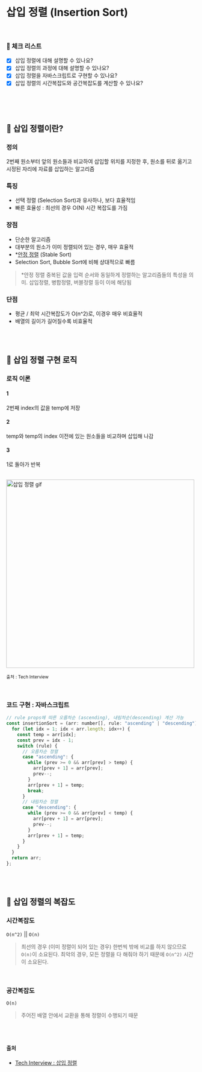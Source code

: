 # 삽입 정렬 (Insertion Sort)

<br/>

### 🏁 체크 리스트

- [x] 삽입 정렬에 대해 설명할 수 있나요?
- [x] 삽입 정렬의 과정에 대해 설명할 수 있나요?
- [x] 삽입 정렬을 자바스크립트로 구현할 수 있나요?
- [x] 삽입 정렬의 시간복잡도와 공간복잡도를 계산할 수 있나요?

<br/>
<br/>
<br/>

## 📍 삽입 정렬이란?

### 정의

2번째 원소부터 앞의 원소들과 비교하여 삽입할 위치를 지정한 후, 원소를 뒤로 옮기고 시정된 자리에 자료를 삽입하는 알고리즘

### 특징

- 선택 정렬 (Selection Sort)과 유사하나, 보다 효율적임
- 빠른 효율성 : 최선의 경우 O(N) 시간 복잡도를 가짐

### 장점

- 단순한 알고리즘
- 대부분의 원소가 이미 정렬되어 있는 경우, 매우 효율적
- \*<u>안정 정렬</u> (Stable Sort)
- Selection Sort, Bubble Sort에 비해 상대적으로 빠름

> \*안정 정렬
> 중복된 값을 입력 순서와 동일하게 정렬하는 알고리즘들의 특성을 의미.
> 삽입정렬, 병합정렬, 버블정렬 등이 이에 해당됨

### 단점

- 평균 / 최악 시간복잡도가 O(n^2)로, 이경우 매우 비효율적
- 배열의 길이가 길어질수록 비효율적

<br/>
<br/>

## 📍 삽입 정렬 구현 로직

### 로직 이론

#### 1

2번째 index의 값을 temp에 저장

#### 2

temp와 temp의 index 이전에 있는 원소들을 비교하며 삽입해 나감

#### 3

1로 돌아가 반복

<br/>

<img src="https://github.com/GimunLee/tech-refrigerator/raw/master/Algorithm/resources/insertion-sort-001.gif" alt="삽입 정렬 gif" width=500>

<small>출처 : Tech Interview</small>

<br/>

### 코드 구현 : 자바스크립트

```js
// rule props에 따른 오름차순 (ascending), 내림차순(descending) 계산 가능
const insertionSort = (arr: number[], rule: "ascending" | "descending") => {
  for (let idx = 1; idx < arr.length; idx++) {
    const temp = arr[idx];
    const prev = idx - 1;
    switch (rule) {
      // 오름차순 정렬
      case "ascending": {
        while (prev >= 0 && arr[prev] > temp) {
          arr[prev + 1] = arr[prev];
          prev--;
        }
        arr[prev + 1] = temp;
        break;
      }
      // 내림차순 정렬
      case "descending": {
        while (prev >= 0 && arr[prev] < temp) {
          arr[prev + 1] = arr[prev];
          prev--;
        }
        arr[prev + 1] = temp;
      }
    }
  }
  return arr;
};
```

<br/>
<br/>

## 📍 삽입 정렬의 복잡도

### 시간복잡도

`O(n^2)` || `O(n)`

> 최선의 경우 (이미 정렬이 되어 있는 경우) 한번씩 밖에 비교를 하지 않으므로 `O(n)`이 소요된다.
> 최악의 경우, 모든 정렬을 다 해줘야 하기 때문에 `O(n^2)` 시간이 소요된다.

<br/>

### 공간복잡도

`O(n)`

> 주어진 배열 안에서 교환을 통해 정렬이 수행되기 때문

<br/>
<br/>

#### 출처

- [Tech Interview : 삽입 정렬](https://gyoogle.dev/blog/algorithm/Insertion%20Sort.html)

<br/>
<br/>
<br/>
<br/>

